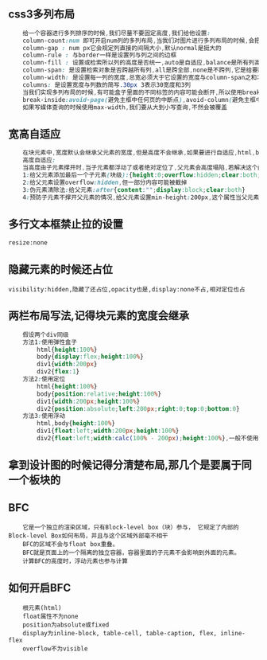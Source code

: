 ## css3多列布局
```css
    给一个容器进行多列排序的时候,我们尽量不要固定高度,我们给他设置:
    column-count:num 即可开启num列的多列布局,当我们对图片进行多列布局的时候,会把图片把每一列排一个,然后在继续从高度最低的那一列插入第二个,以此内推,所以顺序是乱的
    column-gap : num px它会规定列直接的间隔大小,默认normal是挺大的
    column-rule : 与border一样是设置列与列之间的边框
    column-fill : 设置或检索所以列的高度是否统一,auto是自适应,balance是所有列高度以最高一列统一
    column-span: 是设置检索对象是否跨越所有列,all是跨全部,none是不跨列,它是给要跨越的元素设置的
    column-width: 是设置每一列的宽度,总宽必须大于它设置的宽度与column-span之和才行,不然它的列数是显示不正确的,优先保证宽度
    columns: 是设置宽度与列数的简写.30px 3表示30宽度和3列
    当我们实现多列布局的时候,有可能盒子里面的不同标签的内容可能会断开,所以使用break-inside属性可以使他们完整连在一起,这个属性描述多列布局页面下的内容盒子如何中断，如果多列布局没有内容盒子，这个属性会被忽略
    break-inside:avoid-page(避免主框中任何页的中断点),avoid-column(避免主框中任何列的中断点),avoid-region(避免原则框内的任何区域中断),avoid(避免任何断点)
    如果写媒体查询的时候使用max-width,我们要从大到小写查询,不然会被覆盖
```
## 宽高自适应
```css
    在块元素中,宽度默认会继承父元素的宽度,但是高度不会继承,如果要进行自适应,html,body这些要100%才可以.
    高度自适应:
    当高度由子元素撑开时,当子元素都浮动了或者绝对定位了,父元素会高度塌陷,若解决这个问题可进行消除浮动让父元素继续撑开,解决方法之一:
    1:给父元素添加最后一个子元素(块级):{height:0;overflow:hidden;clear:both;}
    2:给父元素设置overflow:hidden,但一部分内容可能被截掉
    3:伪元素清除法:给父元素:after{content:"";display:block;clear:both}
    4:预防子元素不撑开父元素的情况,给父元素设置min-height:200px,这个属性当父元素高度低于200px的时候会显示200,当子元素撑开高度大于200的时候按撑开高度来书写,IE是用_height:200px
```
## 多行文本框禁止拉的设置
    resize:none
## 隐藏元素的时候还占位
    visibility:hidden,隐藏了还占位,opacity也是,display:none不占,相对定位也占
## 两栏布局写法,记得块元素的宽度会继承
```css
    假设两个div同级
    方法1:使用弹性盒子
        html{height:100%}
        body{display:flex;height:100%}
        div1{width:200px}
        div2{flex:1}
    方法2:使用定位
        html{height:100%}
        body{position:relative;height:100%}
        div1{width:200px;height:100%}
        div2{position:absolute;left:200px;right:0;top:0;bottom:0}
    方法3:使用浮动
        html,body{height:100%}
        div1{float:left;width:200px;height:100%}
        div2{float:left;width:calc(100% - 200px);height:100%},一般不使用calc,因为性能低
```
## 拿到设计图的时候记得分清楚布局,那几个是要属于同一个板块的
## BFC
        它是一个独立的渲染区域，只有Block-level box（块）参与， 它规定了内部的Block-level Box如何布局，并且与这个区域外部毫不相干
        BFC的区域不会与float box重叠。
        BFC就是页面上的一个隔离的独立容器，容器里面的子元素不会影响到外面的元素。
        计算BFC的高度时，浮动元素也参与计算
## 如何开启BFC
        根元素(html)
        float属性不为none
        position为absolute或fixed
        display为inline-block, table-cell, table-caption, flex, inline-flex
        overflow不为visible